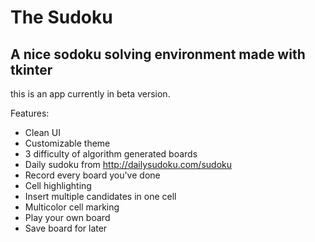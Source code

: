# The Sudoku
## A nice sodoku solving environment made with tkinter

this is an app currently in beta version.

Features:
- Clean UI
- Customizable theme
- 3 difficulty of algorithm generated boards
- Daily sudoku from http://dailysudoku.com/sudoku
- Record every board you've done
- Cell highlighting
- Insert multiple candidates in one cell
- Multicolor cell marking
- Play your own board
- Save board for later
